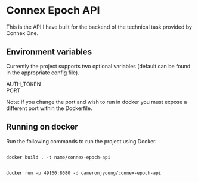 # Connex Epoch API

This is the API I have built for the backend of the technical task provided by Connex One.

## Environment variables

Currently the project supports two optional variables (default can be found in the appropriate config file).

AUTH_TOKEN<br />
PORT

Note: if you change the port and wish to run in docker you must expose a different port within the Dockerfile.

## Running on docker

Run the following commands to run the project using Docker.

```

docker build . -t name/connex-epoch-api
```

```

docker run -p 49160:8080 -d cameronjyoung/connex-epoch-api

```